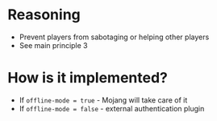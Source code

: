 # Reasoning
- Prevent players from sabotaging or helping other players
- See main principle 3
# How is it implemented?
- If `offline-mode = true` - Mojang will take care of it
- If `offline-mode = false` - external authentication plugin
